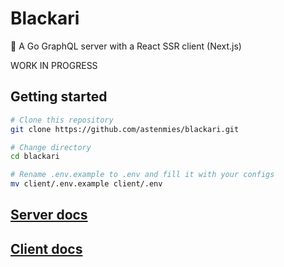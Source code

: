 # Blackari
👻 A Go GraphQL server with a React SSR client (Next.js)

WORK IN PROGRESS

## Getting started

```bash
# Clone this repository
git clone https://github.com/astenmies/blackari.git

# Change directory
cd blackari

# Rename .env.example to .env and fill it with your configs
mv client/.env.example client/.env
```

## [Server docs](./server)

## [Client docs](./client)